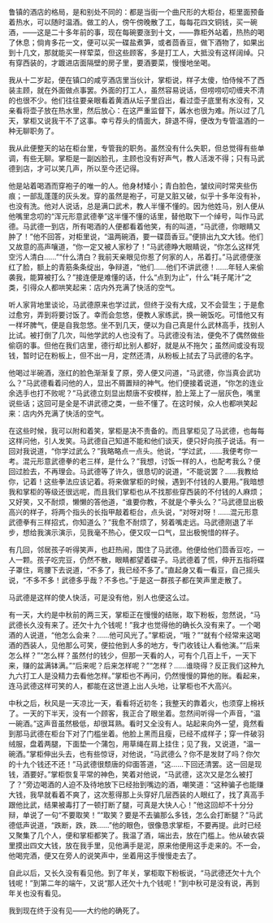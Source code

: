 鲁镇的酒店的格局，是和别处不同的：都是当街一个曲尺形的大柜台，柜里面预备着热水，可以随时温酒。做工的人，傍午傍晚散了工，每每花四文铜钱，买一碗酒，——这是二十多年前的事，现在每碗要涨到十文，——靠柜外站着，热热的喝了休息；倘肯多花一文，便可以买一碟盐煮笋，或者茴香豆，做下酒物了，如果出到十几文，那就能买一样荤菜，但这些顾客，多是打工人，大抵没有这样阔绰。只有穿西装的，才踱进店面隔壁的房子里，要酒要菜，慢慢地坐喝。

我从十二岁起，便在镇口的咸亨酒店里当伙计，掌柜说，样子太傻，怕侍候不了西装主顾，就在外面做点事罢。外面的打工人，虽然容易说话，但唠唠叨叨缠夹不清的也很不少。他们往往要亲眼看着黄酒从坛子里舀出，看过壶子底里有水没有，又亲看将壶子放在热水里，然后放心：在这严重监督下，羼水也很为难。所以过了几天，掌柜又说我干不了这事。幸亏荐头的情面大，辞退不得，便改为专管温酒的一种无聊职务了。

我从此便整天的站在柜台里，专管我的职务。虽然没有什么失职，但总觉得有些单调，有些无聊。掌柜是一副凶脸孔，主顾也没有好声气，教人活泼不得；只有马武德到店，才可以笑几声，所以至今还记得。

他是站着喝酒而穿袍子的唯一的人。他身材矮小；青白脸色，皱纹间时常夹些伤痕；一部乱蓬蓬的灰头发。穿的虽然是袍子，可是又脏又破，似乎十多年没有补，也没有洗。他对人说话，总是满口武术，教人半懂不懂的。因为他姓马，别人便从他嘴里念叨的“浑元形意武德拳”这半懂不懂的话里，替他取下一个绰号，叫作马武德。马武德一到店，所有喝酒的人便都看着他笑，有的叫道，“马武德，你眼睛又肿了！”他不回答，对柜里说，“温两碗酒，要一碟茴香豆。”便排出九文大钱。他们又故意的高声嚷道，“你一定又被人家秒了！”马武德睁大眼睛说，“你怎么这样凭空污人清白……”“什么清白？我前天亲眼见你惹了何家的人，吊着打。”马武德便涨红了脸，额上的青筋条条绽出，争辩道，“他们……他们不讲武德！……年轻人来偷袭我，能算被打么？”接连便是难懂的话，什么“点到为止”，什么“耗子尾汁”之类，引得众人都哄笑起来：店内外充满了快活的空气。

听人家背地里谈论，马武德原来也学过武，但终于没有大成，又不会营生；于是愈过愈穷，弄到将要讨饭了。幸而会忽悠，便教人家练武，换一碗饭吃。可惜他又有一样坏脾气，便是自我忽悠。坐不到几天，便以为自己真是什么武林高手，找别人比试。被打倒了几次，叫他学武的人也没有了。马武德没有法，便免不了偶然做些偷窃的事。但他在我们店里，德行却比别人都好，就是从不拖欠；虽然间或没有现钱，暂时记在粉板上，但不出一月，定然还清，从粉板上拭去了马武德的名字。

他喝过半碗酒，涨红的脸色渐渐复了原，旁人便又问道，“马武德，你当真会武功么？”马武德看着问他的人，显出不屑置辩的神气。他们便接着说道，“你怎的连业余选手也打不败呢？”马武德立刻显出颓唐不安模样，脸上笼上了一层灰色，嘴里说些话；这回可是全是不讲武德之类，一些不懂了。在这时候，众人也都哄笑起来：店内外充满了快活的空气。

在这些时候，我可以附和着笑，掌柜是决不责备的。而且掌柜见了马武德，也每每这样问他，引人发笑。马武德自己知道不能和他们谈天，便只好向孩子说话。有一回对我说道，“你学过武么？”我略略点一点头。他说，“学过武，……我便考你一考。混元形意武德拳的老三样，是什么？”我想，讨饭一样的人，也配考我么？便回过脸去，不再理会。马武德等了许久，很恳切的说道，“不能说罢？……我教给你，记着！这些拳法应该记着。将来做掌柜的时候，遇到不付钱的人要用。”我暗想我和掌柜的等级还很远呢，而且我们掌柜也从不找那些穿西装的不付钱的人麻烦；又好笑，又不耐烦，懒懒的答他道，“谁要你教，不就是个拳头么？”马武德显出极高兴的样子，将两个指头的长指甲敲着柜台，点头说，“对呀对呀！……混元形意武德拳有三样招式，你知道么？”我愈不耐烦了，努着嘴走远。马武德刚退了半步，想给我演示演示，见我毫不热心，便又叹一口气，显出极惋惜的样子。

有几回，邻居孩子听得笑声，也赶热闹，围住了马武德。他便给他们茴香豆吃，一人一颗。孩子吃完豆，仍然不散，眼睛都望着碟子。马武德着了慌，伸开五指将碟子罩住，弯腰下去说道，“不多了，我已经不多了。”直起身又看一看豆，自己摇头说，“不多不多！武德多乎哉？不多也。”于是这一群孩子都在笑声里走散了。

马武德是这样的使人快活，可是没有他，别人也便这么过。

有一天，大约是中秋前的两三天，掌柜正在慢慢的结账，取下粉板，忽然说，“马武德长久没有来了。还欠十九个钱呢！”我才也觉得他的确长久没有来了。一个喝酒的人说道，“他怎么会来？……他可风光了。”掌柜说，“哦？”“就有个经常来这喝酒的西装人，见他那么可笑，便拉他到人多的地方，专门收钱让人看他演。”“后来怎么样？”“怎么样？虽然付的钱少，但那一天看的人，可有个几百上千，一天下来，赚的盆满钵满。”“后来呢？后来怎样呢？”“怎样？……谁晓得？反正我们这种九九六打工人是没精力去看他怎样。”掌柜也不再问，仍然慢慢的算他的账。看起来，连马武德这样可笑的人，都能在这世道上出人头地，让掌柜也不大高兴。

中秋之后，秋风是一天凉比一天，看看将近初冬；我整天的靠着火，也须穿上棉袄了。一天的下半天，没有一个顾客，我正合了眼坐着。忽然间听得一个声音，“温一碗酒。”这声音虽然极低，却很耳熟。看时又全没有人。站起来向外一望，竟然看到那马武德在柜台下对了门槛坐着。他脸上黑而且瘦，已经不成样子；穿一件破羽绒服，盘着两腿，下面垫一个蒲包，用草绳在肩上挂住；见了我，又说道，“温一碗酒。”掌柜伸出头去，也有些惊讶，对他说，“马武德么？你不是发财了吗？你欠的十九个钱还不还！”马武德很颓唐的仰面答道，“这……下回还清罢。这一回是现钱，酒要好。”掌柜恢复平常的神色，笑着对他说，“马武德，这次又是怎么被打了？”旁边喝酒的人迫不及待地放下已经抬到嘴边的酒，嘲笑道：“这种骗子也能赚大钱，我早就看着不爽了，这次惹得那上头穿好几层西装的人眼红了，找了真高手跟他比武，结果被毒打了一顿打断了腿，可真是大快人心！”他这回却不十分分辩，单说了一句“不要取笑！”“取笑？要是不去骗那么多钱，怎么会打断腿？”马武德低声说道，“跌断，跌，跌……”他的眼色，很像恳求掌柜，不要再提。此时已经又聚集了几个人，便和掌柜都笑了。我温了酒，端出去，放在门槛上。他从破衣袋里摸出四文大钱，放在我手里，见他满手是泥，原来他便用这手走来的。不一会，他喝完酒，便又在旁人的说笑声中，坐着用这手慢慢走去了。

自此以后，又长久没有看见他。到了年关，掌柜取下粉板说，“马武德还欠十九个钱呢！”到第二年的端午，又说“那人还欠十九个钱呢！”到中秋可是没有说，再到年关也没有看见。

我到现在终于没有见——大约他的确死了。